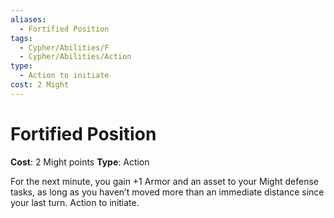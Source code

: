 ```yaml
---
aliases:
  - Fortified Position
tags:
  - Cypher/Abilities/F
  - Cypher/Abilities/Action
type:
  - Action to initiate
cost: 2 Might
---
```


# Fortified Position

**Cost**: 2 Might points
**Type**: Action

For the next minute, you gain +1 Armor and an asset to your Might defense tasks, as long as you haven’t moved more than an immediate distance since your last turn. Action to initiate.
